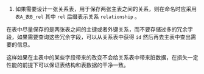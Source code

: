 1. 如果需要设计一张关系表，用于保存两张主表之间的关系，则在命名时应采用 `表A_表B_rel` 其中 `rel` 后缀表示关系 `relationship` 。

在表中尽量保存的是两张表之间的主键或者外键关系，而不要存储过多的冗余字段，如果需要查询这些冗余字段，可以从关系表中获得 `id` 然后再去主表中查出需要的信息。

这样如果在主表中的某些字段带来的改变不会给关系表中带来脏数据，在损失一定性能的前提下可以保证表结构和表数据的干净一致。